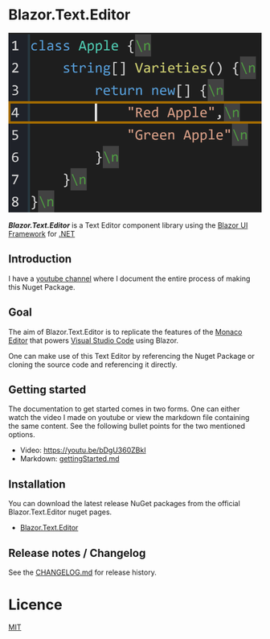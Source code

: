 # Blazor.Text.Editor

![ExampleClassApple.png](/Images/ExampleClassApple.png)

***Blazor.Text.Editor*** is a Text Editor component library using the [Blazor UI Framework](https://dotnet.microsoft.com/en-us/apps/aspnet/web-apps/blazor) for [.NET](https://dotnet.microsoft.com/)

## Introduction
I have a [youtube channel](https://www.youtube.com/channel/UCzhWhqYVP40as1MFUesQM9w) where I document the entire process of making this Nuget Package.

## Goal
The aim of Blazor.Text.Editor is to replicate the features of the [Monaco Editor](https://microsoft.github.io/monaco-editor/) that powers [Visual Studio Code](https://code.visualstudio.com/) using Blazor. 

One can make use of this Text Editor by referencing the Nuget Package or cloning the source code and referencing it directly.

## Getting started
The documentation to get started comes in two forms. One can either watch the video I made on youtube or view the markdown file containing the same content. See the following bullet points for the two mentioned options.

- Video: https://youtu.be/bDgU360ZBkI
- Markdown: [gettingStarted.md](/Documentation/gettingStarted.md)

## Installation
You can download the latest release NuGet packages from the official Blazor.Text.Editor nuget pages.
- [Blazor.Text.Editor](https://www.nuget.org/packages/Blazor.Text.Editor)

## Release notes / Changelog
See the [CHANGELOG.md](/CHANGELOG.md) for release history.

# Licence
[MIT](https://opensource.org/licenses/MIT)